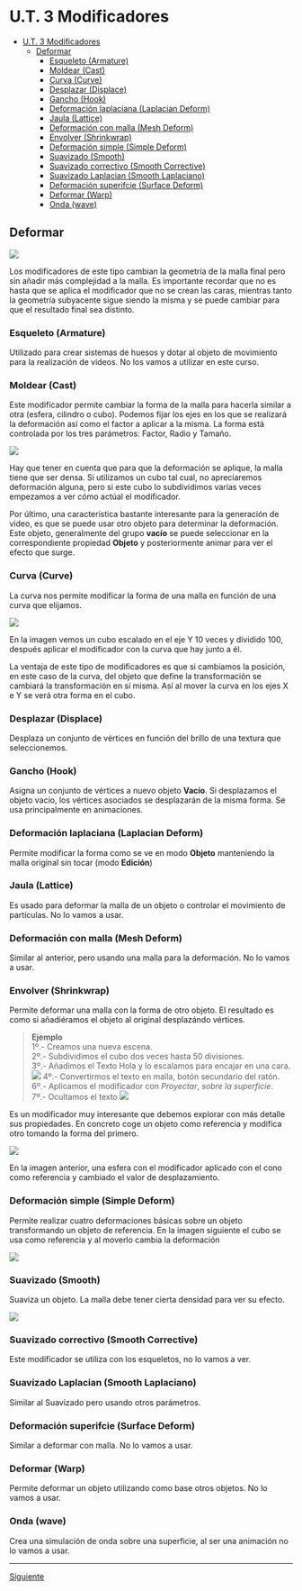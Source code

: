 ﻿# U.T. 3 Modificadores
- [U.T. 3 Modificadores](#ut-3-modificadores)
  - [Deformar](#deformar)
    - [Esqueleto (Armature)](#esqueleto-armature)
    - [Moldear (Cast)](#moldear-cast)
    - [Curva (Curve)](#curva-curve)
    - [Desplazar (Displace)](#desplazar-displace)
    - [Gancho (Hook)](#gancho-hook)
    - [Deformación laplaciana (Laplacian Deform)](#deformación-laplaciana-laplacian-deform)
    - [Jaula (Lattice)](#jaula-lattice)
    - [Deformación con malla (Mesh Deform)](#deformación-con-malla-mesh-deform)
    - [Envolver (Shrinkwrap)](#envolver-shrinkwrap)
    - [Deformación simple (Simple Deform)](#deformación-simple-simple-deform)
    - [Suavizado (Smooth)](#suavizado-smooth)
    - [Suavizado correctivo (Smooth Corrective)](#suavizado-correctivo-smooth-corrective)
    - [Suavizado Laplacian  (Smooth Laplaciano)](#suavizado-laplacian--smooth-laplaciano)
    - [Deformación superifcie (Surface Deform)](#deformación-superifcie-surface-deform)
    - [Deformar (Warp)](#deformar-warp)
    - [Onda (wave)](#onda-wave)


## Deformar
![](ut_03_022.png)

Los modificadores de este tipo cambian la geometría de la malla final pero sin añadir más complejidad a la malla. Es importante recordar que no es hasta que se aplica el modificador que no se crean las caras, mientras tanto la geometría subyacente sigue siendo la misma y se puede cambiar para que el resultado final sea distinto.

### Esqueleto (Armature)
Utilizado para crear sistemas de huesos y dotar al objeto de movimiento para la realización de videos. No los vamos a utilizar en este curso.


### Moldear (Cast)
Este modificador permite cambiar la forma de la malla para hacerla similar a otra (esfera, cilindro o cubo). Podemos fijar los ejes en los que se realizará la deformación así como el factor a aplicar a la misma. La forma está controlada por los tres parámetros: Factor, Radio y Tamaño.

![](ut_03_023.png)

Hay que tener en cuenta que para que la deformación se aplique, la malla tiene que ser densa. Si utilizamos un cubo tal cual, no apreciaremos deformación alguna, pero si este cubo lo subdividimos varias veces empezamos a ver cómo actúal el modificador.

Por último, una característica bastante interesante para la generación de video, es que se puede usar otro objeto para determinar la deformación. Este objeto, generalmente del grupo **vacío** se puede seleccionar en la correspondiente propiedad **Objeto** y posteriormente animar para ver el efecto que surge.

### Curva (Curve)
La curva nos permite modificar la forma de una malla en función de una curva que elijamos.

![](ut_03_024.png)

En la imagen vemos un cubo escalado en el eje Y 10 veces y dividido 100, después aplicar el modificador con la curva que hay junto a él. 

La ventaja de este tipo de modificadores es que si cambiamos la posición, en este caso de la curva, del objeto que define la transformación se cambiará la transformación en sí misma. Así al mover la curva en los ejes X e Y se verá otra forma en el cubo.

### Desplazar (Displace)
Desplaza un conjunto de vértices en función del brillo de una textura que seleccionemos. 

### Gancho (Hook)
Asigna un conjunto de vértices a nuevo objeto **Vacío**. Si desplazamos el objeto vacío, los vértices asociados se desplazarán de la misma forma. Se usa principalmente en animaciones.

### Deformación laplaciana (Laplacian Deform)
Permite modificar la forma como se ve en modo **Objeto** manteniendo la malla original sin tocar (modo **Edición**)

### Jaula (Lattice)
Es usado para deformar la malla de un objeto o controlar el movimiento de partículas. No lo vamos a usar.

### Deformación con malla (Mesh Deform)
Similar al anterior, pero usando una malla para la deformación. No lo vamos a usar.

### Envolver (Shrinkwrap)
Permite deformar una malla con la forma de otro objeto. El resultado es como si añadiéramos el objeto al original desplazándo vértices.

>**Ejemplo**<br>
1º.- Creamos una nueva escena. <br>
2º.- Subdividimos el cubo dos veces hasta 50 divisiones. <br>
3º.- Añadimos el Texto Hola y lo escalamos para encajar en una cara. <br>
![](ut_03_025.png)
4º.- Convertirmos el texto en malla, botón secundario del ratón. <br>
6º.- Aplicamos el modificador con *Proyectar*, *sobre la superficie*. <br>
7º.- Ocultamos el texto
![](ut_03_026.png)

Es un modificador muy interesante que debemos explorar con más detalle sus propiedades. En concreto coge un objeto como referencia y modifica otro tomando la forma del primero.

![](ut_03_027.png)

En la imagen anterior, una esfera con el modificador aplicado con el cono como referencia y cambiado el valor de desplazamiento.

### Deformación simple (Simple Deform)
Permite realizar cuatro deformaciones básicas sobre un objeto transformando un objeto de referencia. En la imagen siguiente el cubo se usa como referencia y al moverlo cambia la deformación

![](ut_03_028.png)

### Suavizado (Smooth)
Suaviza un objeto. La malla debe tener cierta densidad para ver su efecto.

![](ut_03_029.png)

### Suavizado correctivo (Smooth Corrective)
Este modificador se utiliza con los esqueletos, no lo vamos a ver.

### Suavizado Laplacian  (Smooth Laplaciano)
Similar al Suavizado pero usando otros parámetros.

### Deformación superifcie (Surface Deform)
Similar a deformar con malla. No lo vamos a usar.

### Deformar (Warp) 
Permite deformar un objeto utilizando como base otros objetos. No lo vamos a usar.

### Onda (wave)
Crea una simulación de onda sobre una superficie, al ser una animación no lo vamos a usar.


---
[Siguiente](ut_3_04.md)

